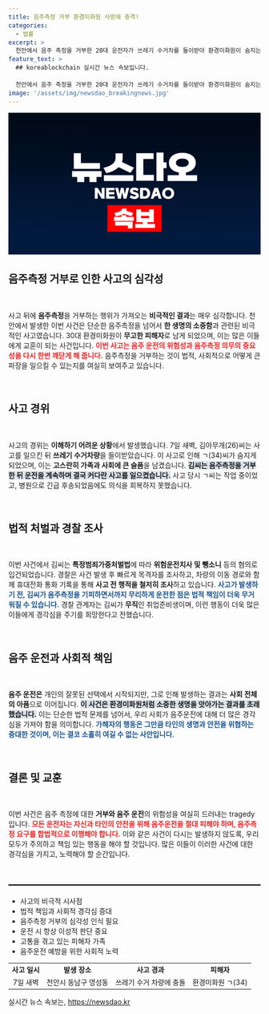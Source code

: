 ```yaml
---
title: 음주측정 거부 환경미화원 사망에 충격!
categories:
  - 법률
excerpt: >
  천안에서 음주 측정을 거부한 20대 운전자가 쓰레기 수거차를 들이받아 환경미화원이 숨지는 참변이 발생했습니다. 운전자는 사고 후 달아났지만 결국 붙잡혔습니다. 사고의 전말이 궁금하다면 클릭해보세요!
feature_text: >
  ## koreablockchain 실시간 뉴스 속보입니다.

  천안에서 음주 측정을 거부한 20대 운전자가 쓰레기 수거차를 들이받아 환경미화원이 숨지는 참변이 발생했습니다. 운전자는 사고 후 달아났지만 결국 붙잡혔습니다. 사고의 전말이 궁금하다면 클릭해보세요!
image: '/assets/img/newsdao_breakingnews.jpg'
---
```


<p><img src="/assets/img/newsdao_breakingnews.jpg" alt="koreablockchain 속보" /></p>

<h2 data-ke-size="size26">음주측정 거부로 인한 사고의 심각성</h2>

<p data-ke-size="size16">&nbsp;</p>

<p>사고 뒤에 <strong>음주측정</strong>을 거부하는 행위가 가져오는 <strong>비극적인 결과</strong>는 매우 심각합니다. 천안에서 발생한 이번 사건은 단순한 음주측정을 넘어서 <strong>한 생명의 소중함</strong>과 관련된 비극적인 사고였습니다. 30대 환경미화원이 <strong>무고한 피해자</strong>로 남게 되었으며, 이는 많은 이들에게 교훈이 되는 사건입니다. <b><span style="color: #ee2323;">이번 사고는 음주 운전의 위험성과 음주측정 의무의 중요성을 다시 한번 깨닫게 해 줍니다.</span></b> 음주측정을 거부하는 것이 법적, 사회적으로 어떻게 큰 파장을 일으킬 수 있는지를 여실히 보여주고 있습니다.</p>

<p data-ke-size="size16">&nbsp;</p>

<h2 data-ke-size="size26">사고 경위</h2>

<p data-ke-size="size16">&nbsp;</p>

<p>사고의 경위는 <strong>이해하기 어려운 상황</strong>에서 발생했습니다. 7일 새벽, 김아무개(26)씨는 사고를 일으킨 뒤 <strong>쓰레기 수거차량</strong>을 들이받았습니다. 이 사고로 인해 ㄱ(34)씨가 숨지게 되었으며, 이는 <strong>고스란히 가족과 사회에 큰 슬픔</strong>을 남겼습니다. <b><span style="background-color: #21538527;">김씨는 음주측정을 거부한 뒤 운전을 계속하며 결국 커다란 사고를 일으켰습니다.</span></b> 사고 당시 ㄱ씨는 작업 중이었고, 병원으로 긴급 후송되었음에도 의식을 회복하지 못했습니다.</p>

<p data-ke-size="size16">&nbsp;</p>

<h2 data-ke-size="size26">법적 처벌과 경찰 조사</h2>

<p data-ke-size="size16">&nbsp;</p>

<p>이번 사건에서 김씨는 <strong>특정범죄가중처벌법</strong>에 따라 <strong>위험운전치사 및 뺑소니</strong> 등의 혐의로 입건되었습니다. 경찰은 사건 발생 후 빠르게 목격자를 조사하고, 차량의 이동 경로와 함께 휴대전화 통화 기록을 통해 <strong>사고 전 행적을 철저히 조사</strong>하고 있습니다. <b><span style="color: #1a5490;">사고가 발생하기 전, 김씨가 음주측정을 기피하면서까지 무리하게 운전한 점은 법적 책임이 더욱 무거워질 수 있습니다.</span></b> 경찰 관계자는 김씨가 <strong>무직</strong>인 취업준비생이며, 이런 행동이 더욱 많은 이들에게 경각심을 주기를 희망한다고 전했습니다.</p>

<p data-ke-size="size16">&nbsp;</p>

<h2 data-ke-size="size26">음주 운전과 사회적 책임</h2>

<p data-ke-size="size16">&nbsp;</p>

<p><strong>음주 운전은</strong> 개인의 잘못된 선택에서 시작되지만, 그로 인해 발생하는 결과는 <strong>사회 전체의 아픔</strong>으로 이어집니다. <b><span style="background-color: #21538527;">이 사건은 환경미화원처럼 소중한 생명을 앗아가는 결과를 초래했습니다.</span></b> 이는 단순한 법적 문제를 넘어서, 우리 사회가 음주운전에 대해 더 많은 경각심을 가져야 함을 의미합니다. <b><span style="color: #1a5490;">가해자의 행동은 그만큼 타인의 생명과 안전을 위협하는 중대한 것이며, 이는 결코 소홀히 여길 수 없는 사안입니다.</span></b></p>

<p data-ke-size="size16">&nbsp;</p>

<h2 data-ke-size="size26">결론 및 교훈</h2>

<p data-ke-size="size16">&nbsp;</p>

<p>이번 사건은 음주 측정에 대한 <strong>거부와 음주 운전</strong>의 위험성을 여실히 드러내는 tragedy입니다. <b><span style="color: #ee2323;">모든 운전자는 자신과 타인의 안전을 위해 음주운전을 절대 피해야 하며, 음주측정 요구를 합법적으로 이행해야 합니다.</span></b> 이와 같은 사건이 다시는 발생하지 않도록, 우리 모두가 주의하고 책임 있는 행동을 해야 할 것입니다. 많은 이들이 이러한 사건에 대한 경각심을 가지고, 노력해야 할 순간입니다.</p>

<p data-ke-size="size16">&nbsp;</p>

<hr style="height:3px; background-color: #333; border:none; margin-top: 20px; margin-bottom: 20px;" />

<ul>
<li>사고의 비극적 시사점</li>
<li>법적 책임과 사회적 경각심 증대</li>
<li>음주측정 거부의 심각성 인식 필요</li>
<li>운전 시 항상 이성적 판단 중요</li>
<li>고통을 겪고 있는 피해자 가족</li>
<li>음주운전 예방을 위한 사회적 노력</li>
</ul>

<table style="width: 100%; border-collapse: collapse;">
<tr>
<td style="text-align: center; height: 17px;"><b>사고 일시</b></td>
<td style="text-align: center; height: 17px;"><b>발생 장소</b></td>
<td style="text-align: center; height: 17px;"><b>사고 경과</b></td>
<td style="text-align: center; height: 17px;"><b>피해자</b></td>
</tr>
<tr>
<td style="text-align: center; height: 17px;">7일 새벽</td>
<td style="text-align: center; height: 17px;">천안시 동남구 영성동</td>
<td style="text-align: center; height: 17px;">쓰레기 수거 차량에 충돌</td>
<td style="text-align: center; height: 17px;">환경미화원 ㄱ(34)</td>
</tr>
</table>
실시간 뉴스 속보는, <a href="https://newsdao.kr" rel="dofollow">https://newsdao.kr</a>



